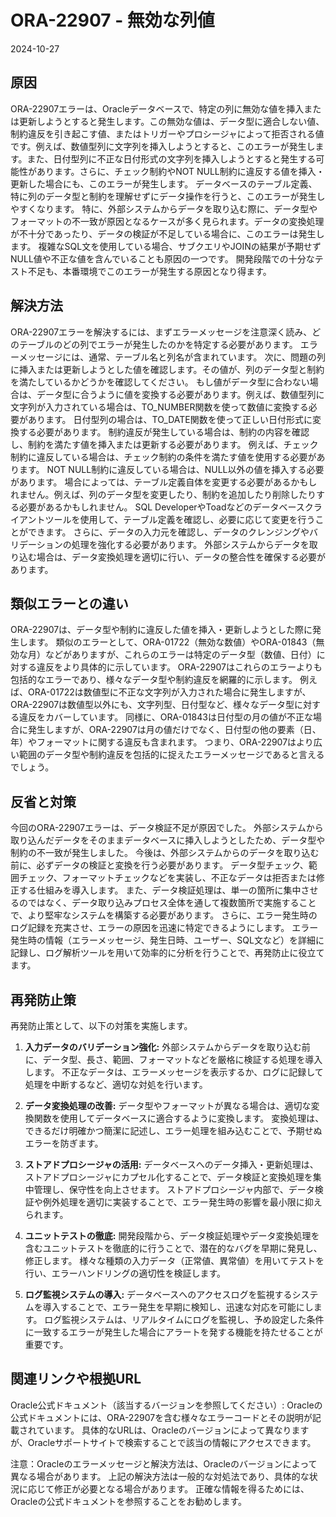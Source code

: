 # ORA-22907 - 無効な列値

2024-10-27

## 原因

ORA-22907エラーは、Oracleデータベースで、特定の列に無効な値を挿入または更新しようとすると発生します。この無効な値は、データ型に適合しない値、制約違反を引き起こす値、またはトリガーやプロシージャによって拒否される値です。例えば、数値型列に文字列を挿入しようとすると、このエラーが発生します。また、日付型列に不正な日付形式の文字列を挿入しようとすると発生する可能性があります。さらに、チェック制約やNOT NULL制約に違反する値を挿入・更新した場合にも、このエラーが発生します。  データベースのテーブル定義、特に列のデータ型と制約を理解せずにデータ操作を行うと、このエラーが発生しやすくなります。  特に、外部システムからデータを取り込む際に、データ型やフォーマットの不一致が原因となるケースが多く見られます。データの変換処理が不十分であったり、データの検証が不足している場合に、このエラーは発生します。  複雑なSQL文を使用している場合、サブクエリやJOINの結果が予期せずNULL値や不正な値を含んでいることも原因の一つです。  開発段階での十分なテスト不足も、本番環境でこのエラーが発生する原因となり得ます。


## 解決方法

ORA-22907エラーを解決するには、まずエラーメッセージを注意深く読み、どのテーブルのどの列でエラーが発生したのかを特定する必要があります。  エラーメッセージには、通常、テーブル名と列名が含まれています。  次に、問題の列に挿入または更新しようとした値を確認します。その値が、列のデータ型と制約を満たしているかどうかを確認してください。  もし値がデータ型に合わない場合は、データ型に合うように値を変換する必要があります。例えば、数値型列に文字列が入力されている場合は、TO_NUMBER関数を使って数値に変換する必要があります。  日付型列の場合は、TO_DATE関数を使って正しい日付形式に変換する必要があります。  制約違反が発生している場合は、制約の内容を確認し、制約を満たす値を挿入または更新する必要があります。  例えば、チェック制約に違反している場合は、チェック制約の条件を満たす値を使用する必要があります。  NOT NULL制約に違反している場合は、NULL以外の値を挿入する必要があります。  場合によっては、テーブル定義自体を変更する必要があるかもしれません。例えば、列のデータ型を変更したり、制約を追加したり削除したりする必要があるかもしれません。  SQL DeveloperやToadなどのデータベースクライアントツールを使用して、テーブル定義を確認し、必要に応じて変更を行うことができます。  さらに、データの入力元を確認し、データのクレンジングやバリデーションの処理を強化する必要があります。  外部システムからデータを取り込む場合は、データ変換処理を適切に行い、データの整合性を確保する必要があります。


## 類似エラーとの違い

ORA-22907は、データ型や制約に違反した値を挿入・更新しようとした際に発生します。  類似のエラーとして、ORA-01722（無効な数値）やORA-01843（無効な月）などがありますが、これらのエラーは特定のデータ型（数値、日付）に対する違反をより具体的に示しています。  ORA-22907はこれらのエラーよりも包括的なエラーであり、様々なデータ型や制約違反を網羅的に示します。  例えば、ORA-01722は数値型に不正な文字列が入力された場合に発生しますが、ORA-22907は数値型以外にも、文字列型、日付型など、様々なデータ型に対する違反をカバーしています。  同様に、ORA-01843は日付型の月の値が不正な場合に発生しますが、ORA-22907は月の値だけでなく、日付型の他の要素（日、年）やフォーマットに関する違反も含まれます。  つまり、ORA-22907はより広い範囲のデータ型や制約違反を包括的に捉えたエラーメッセージであると言えるでしょう。


## 反省と対策

今回のORA-22907エラーは、データ検証不足が原因でした。  外部システムから取り込んだデータをそのままデータベースに挿入しようとしたため、データ型や制約の不一致が発生しました。  今後は、外部システムからのデータを取り込む前に、必ずデータの検証と変換を行う必要があります。  データ型チェック、範囲チェック、フォーマットチェックなどを実装し、不正なデータは拒否または修正する仕組みを導入します。  また、データ検証処理は、単一の箇所に集中させるのではなく、データ取り込みプロセス全体を通して複数箇所で実施することで、より堅牢なシステムを構築する必要があります。  さらに、エラー発生時のログ記録を充実させ、エラーの原因を迅速に特定できるようにします。  エラー発生時の情報（エラーメッセージ、発生日時、ユーザー、SQL文など）を詳細に記録し、ログ解析ツールを用いて効率的に分析を行うことで、再発防止に役立てます。


## 再発防止策

再発防止策として、以下の対策を実施します。

1. **入力データのバリデーション強化:** 外部システムからデータを取り込む前に、データ型、長さ、範囲、フォーマットなどを厳格に検証する処理を導入します。  不正なデータは、エラーメッセージを表示するか、ログに記録して処理を中断するなど、適切な対処を行います。

2. **データ変換処理の改善:** データ型やフォーマットが異なる場合は、適切な変換関数を使用してデータベースに適合するように変換します。  変換処理は、できるだけ明確かつ簡潔に記述し、エラー処理を組み込むことで、予期せぬエラーを防ぎます。

3. **ストアドプロシージャの活用:** データベースへのデータ挿入・更新処理は、ストアドプロシージャにカプセル化することで、データ検証と変換処理を集中管理し、保守性を向上させます。  ストアドプロシージャ内部で、データ検証や例外処理を適切に実装することで、エラー発生時の影響を最小限に抑えられます。

4. **ユニットテストの徹底:**  開発段階から、データ検証処理やデータ変換処理を含むユニットテストを徹底的に行うことで、潜在的なバグを早期に発見し、修正します。  様々な種類の入力データ（正常値、異常値）を用いてテストを行い、エラーハンドリングの適切性を検証します。

5. **ログ監視システムの導入:** データベースへのアクセスログを監視するシステムを導入することで、エラー発生を早期に検知し、迅速な対応を可能にします。  ログ監視システムは、リアルタイムにログを監視し、予め設定した条件に一致するエラーが発生した場合にアラートを発する機能を持たせることが重要です。


## 関連リンクや根拠URL

Oracle公式ドキュメント（該当するバージョンを参照してください）:  Oracleの公式ドキュメントには、ORA-22907を含む様々なエラーコードとその説明が記載されています。  具体的なURLは、Oracleのバージョンによって異なりますが、Oracleサポートサイトで検索することで該当の情報にアクセスできます。


注意：Oracleのエラーメッセージと解決方法は、Oracleのバージョンによって異なる場合があります。  上記の解決方法は一般的な対処法であり、具体的な状況に応じて修正が必要となる場合があります。  正確な情報を得るためには、Oracleの公式ドキュメントを参照することをお勧めします。